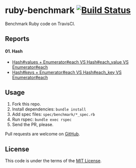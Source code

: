 # ruby-benchmark [![Build Status](https://travis-ci.org/yhirano55/ruby-benchmark.svg?branch=master)](https://travis-ci.org/yhirano55/ruby-benchmark)

Benchmark Ruby code on TravisCI.

## Reports

#### 01. Hash

- [Hash#values + Enumerator#each VS Hash#each_value VS Enumerator#each](https://github.com/yhirano55/ruby-benchmark/blob/master/reports/01_hash.md#hashvalues--enumeratoreach-vs-hasheach_value-vs-enumeratoreach)
- [Hash#keys + Enumerator#each VS Hash#each_key VS Enumerator#each](https://github.com/yhirano55/ruby-benchmark/blob/master/reports/01_hash.md#hashkeys--enumeratoreach-vs-hasheach_key-vs-enumeratoreach)

## Usage

1. Fork this repo.
2. Install dependencies: `bundle install`
3. Add spec files: `spec/benchmark/*_spec.rb`
4. Run rspec: `bundle exec rspec`
5. Send the PR, please.

Pull requests are welcome on [GitHub](https://github.com/yhirano55/ruby-benchmark).

## License

This code is under the terms of the [MIT License](http://opensource.org/licenses/MIT).
